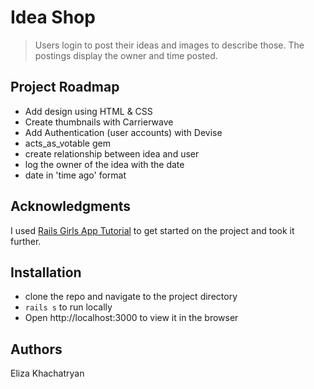 # Idea Shop
> Users login to post their ideas and images to describe those. The postings display the owner and time posted.  

## Project Roadmap

- Add design using HTML & CSS
- Create thumbnails with Carrierwave
- Add Authentication (user accounts) with Devise
- acts_as_votable gem
- create relationship between idea and user
- log the owner of the idea with the date
- date in 'time ago' format

## Acknowledgments

I used [Rails Girls App Tutorial](https://guides.railsgirls.com/app) to get started on the project and took it further.

## Installation
- clone the repo and navigate to the project directory
- `rails s` to run locally
- Open http://localhost:3000 to view it in the browser

## Authors

Eliza Khachatryan